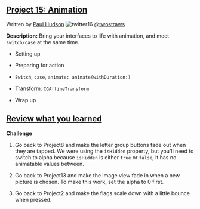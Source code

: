 ## [Project 15: Animation](https://www.hackingwithswift.com/read/15/overview)
Written by [Paul Hudson](https://www.hackingwithswift.com/about)  ![twitter16](https://github.com/juliangyurov/PH-Project6a/assets/13259596/445c8ea0-65c4-4dba-8e1f-3f2750f0ef51)
  [@twostraws](https://twitter.com/twostraws)

**Description:** Bring your interfaces to life with animation, and meet `switch/case` at the same time.

- Setting up

- Preparing for action

- `Switch`, `case`, `animate: animate(withDuration:)`

- Transform: `CGAffineTransform`

- Wrap up


 ## [Review what you learned](https://www.hackingwithswift.com/review/hws/project-15-animation)

**Challenge**

1. Go back to Project8 and make the letter group buttons fade out when they are tapped. We were using the `isHidden` property, but you'll need to switch to alpha because `isHidden` is either `true` or `false`, it has no animatable values between.

2. Go back to Project13 and make the image view fade in when a new picture is chosen. To make this work, set the alpha to 0 first.

3. Go back to Project2 and make the flags scale down with a little bounce when pressed.
